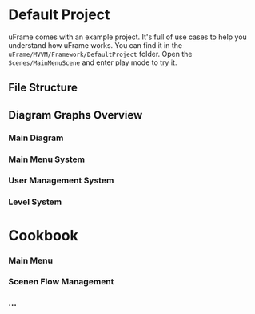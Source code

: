 # Default Project

uFrame comes with an example project. It's full of use cases to help you understand how uFrame works. You can find it in the `uFrame/MVVM/Framework/DefaultProject` folder. Open the `Scenes/MainMenuScene` and enter play mode to try it.

## File Structure

## Diagram Graphs Overview

### Main Diagram

### Main Menu System

### User Management System

### Level System

# Cookbook

### Main Menu

### Scenen Flow Management

### ...
